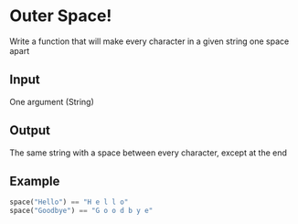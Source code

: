 # Outer Space!
Write a function that will make every character in a given string one space apart

## Input
One argument (String)
  
## Output
The same string with a space between every character, except at the end

## Example
```python
space("Hello") == "H e l l o"
space("Goodbye") == "G o o d b y e"
```
